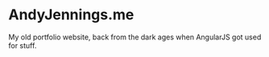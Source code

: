# AndyJennings.me
My old portfolio website, back from the dark ages when AngularJS got used for stuff.